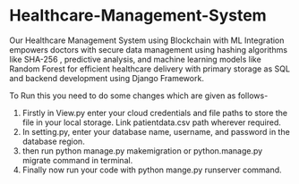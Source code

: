 # Healthcare-Management-System
Our Healthcare Management System using Blockchain with ML Integration empowers doctors with secure data management using hashing algorithms like SHA-256 , predictive analysis, and machine learning models like Random Forest for efficient healthcare delivery with primary storage as SQL and backend development using Django Framework.

To Run this you need to do some changes which are given as follows-
1. Firstly in View.py enter your cloud credentials and file paths to store the file in your local storage. Link patientdata.csv path wherever required.
2. In setting.py, enter your database name, username, and password in the database region.
3. then run python manage.py makemigration or python.manage.py migrate command in terminal.
4. Finally now run your code with python mange.py runserver command.
